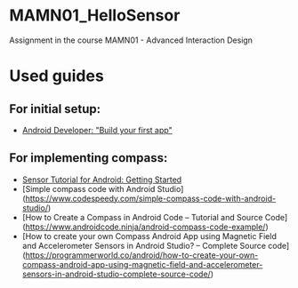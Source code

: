 # MAMN01_HelloSensor
Assignment in the course MAMN01 - Advanced Interaction Design

# Used guides

## For initial setup:
- [Android Developer: "Build your first app"](https://developer.android.com/training/basics/firstapp/index.html)

## For implementing compass:
- [Sensor Tutorial for Android: Getting Started](https://www.raywenderlich.com/10838302-sensors-tutorial-for-android-getting-started)
- [Simple compass code with Android Studio] (https://www.codespeedy.com/simple-compass-code-with-android-studio/)
- [How to Create a Compass in Android Code – Tutorial and Source Code] (https://www.androidcode.ninja/android-compass-code-example/)
- [How to create your own Compass Android App using Magnetic Field and Accelerometer Sensors in Android Studio? – Complete Source code] (https://programmerworld.co/android/how-to-create-your-own-compass-android-app-using-magnetic-field-and-accelerometer-sensors-in-android-studio-complete-source-code/)
